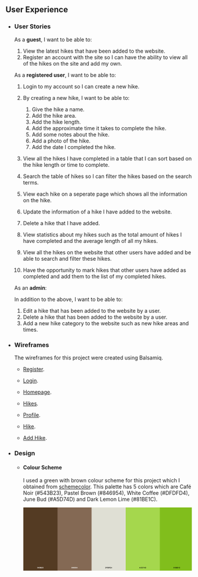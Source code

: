 ## User Experience

- ### User Stories

    As a **guest**, I want to be able to:

    1. View the latest hikes that have been added to the website.
    2. Register an account with the site so I can have the ability to view all of the hikes on the site and add my own.

    As a **registered user**, I want to be able to:
 
    1. Login to my account so I can create a new hike.
    2. By creating a new hike, I want to be able to:
        1. Give the hike a name.
        2. Add the hike area.
        3. Add the hike length.
        4. Add the approximate time it takes to complete the hike.
        5. Add some notes about the hike.
        6. Add a photo of the hike.
        7. Add the date I completed the hike.

    3. View all the hikes I have completed in a table that I can sort based on the hike length or time to complete.
    4. Search the table of hikes so I can filter the hikes based on the search terms.
    5. View each hike on a seperate page which shows all the information on the hike.
    6. Update the information of a hike I have added to the website.
    7. Delete a hike that I have added.
    8. View statistics about my hikes such as the total amount of hikes I have completed and the average length of all my hikes.
    9. View all the hikes on the website that other users have added and be able to search and filter these hikes.
    10. Have the opportunity to mark hikes that other users have added as completed and add them to the list of my completed hikes. 
 
    As an **admin**:

    In addition to the above, I want to be able to: 

    1. Edit a hike that has been added to the website by a user.
    2. Delete a hike that has been added to the website by a user.
    3. Add a new hike category to the website such as new hike areas and times.
   

- ### Wireframes

  The wireframes for this project were created using Balsamiq.

  - [Register](https://github.com/Johnny-Morgan/hike-logger/blob/master/static/wireframes/register.pdf).

  - [Login](https://github.com/Johnny-Morgan/hike-logger/blob/master/static/wireframes/login.pdf).
  
  - [Homepage](https://github.com/Johnny-Morgan/hike-logger/blob/master/static/wireframes/home.pdf).

  - [Hikes](https://github.com/Johnny-Morgan/hike-logger/blob/master/static/wireframes/all_hikes.pdf).

  - [Profile](https://github.com/Johnny-Morgan/hike-logger/blob/master/static/wireframes/profile.pdf).

  - [Hike](https://github.com/Johnny-Morgan/hike-logger/blob/master/static/wireframes/hike.pdf).

  - [Add Hike](https://github.com/Johnny-Morgan/hike-logger/blob/master/static/wireframes/add_hike.pdf).


- ### Design

  - #### Colour Scheme

    I used a green with brown colour scheme for this project which I obtained from [schemecolor](https://www.schemecolor.com/green-with-brown-color-combination.php).
    This palette has 5 colors which are Café Noir (#543B23), Pastel Brown (#846954), White Coffee (#DFDFD4), June Bud (#A5D74D) and Dark Lemon Lime (#81BE1C).
    
    ![Image](static/images/palette.png)
